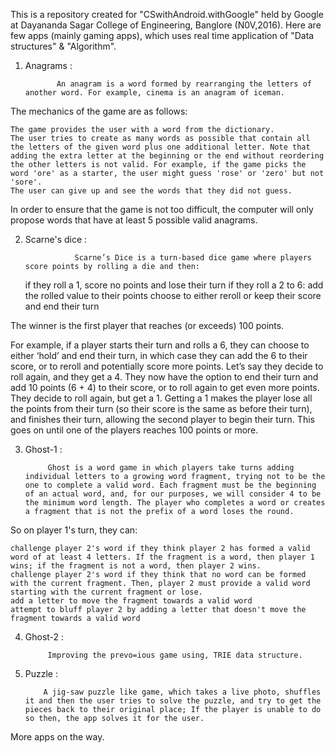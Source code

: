 This is a repository created for "CSwithAndroid.withGoogle" held by Google at Dayananda Sagar College of Engineering, Banglore (N0V,2016).
Here are few apps (mainly gaming apps), which uses real time application of "Data structures" & "Algorithm". 

1. Anagrams : 

              An anagram is a word formed by rearranging the letters of another word. For example, cinema is an anagram of iceman.

The mechanics of the game are as follows:

    The game provides the user with a word from the dictionary.
    The user tries to create as many words as possible that contain all the letters of the given word plus one additional letter. Note that adding the extra letter at the beginning or the end without reordering the other letters is not valid. For example, if the game picks the word 'ore' as a starter, the user might guess 'rose' or 'zero' but not 'sore'.
    The user can give up and see the words that they did not guess.

In order to ensure that the game is not too difficult, the computer will only propose words that have at least 5 possible valid anagrams.

2. Scarne's dice :
        
                  Scarne’s Dice is a turn-based dice game where players score points by rolling a die and then:

    if they roll a 1, score no points and lose their turn
    if they roll a 2 to 6:
        add the rolled value to their points
        choose to either reroll or keep their score and end their turn

The winner is the first player that reaches (or exceeds) 100 points.

For example, if a player starts their turn and rolls a 6, they can choose to either ‘hold’ and end their turn, in which case they can add the 6 to their score, or to reroll and potentially score more points.
Let’s say they decide to roll again, and they get a 4. They now have the option to end their turn and add 10 points (6 + 4) to their score, or to roll again to get even more points.
They decide to roll again, but get a 1. Getting a 1 makes the player lose all the points from their turn (so their score is the same as before their turn), and finishes their turn, allowing the second player to begin their turn.
This goes on until one of the players reaches 100 points or more.

3. Ghost-1 :

            Ghost is a word game in which players take turns adding individual letters to a growing word fragment, trying not to be the one to complete a valid word. Each fragment must be the beginning of an actual word, and, for our purposes, we will consider 4 to be the minimum word length. The player who completes a word or creates a fragment that is not the prefix of a word loses the round.

So on player 1's turn, they can:

    challenge player 2's word if they think player 2 has formed a valid word of at least 4 letters. If the fragment is a word, then player 1 wins; if the fragment is not a word, then player 2 wins.
    challenge player 2's word if they think that no word can be formed with the current fragment. Then, player 2 must provide a valid word starting with the current fragment or lose.
    add a letter to move the fragment towards a valid word
    attempt to bluff player 2 by adding a letter that doesn't move the fragment towards a valid word

4. Ghost-2 :
      
            Improving the prevo=ious game using, TRIE data structure.

5. Puzzle :

           A jig-saw puzzle like game, which takes a live photo, shuffles it and then the user tries to solve the puzzle, and try to get the pieces back to their original place; If the player is unable to do so then, the app solves it for the user.


More apps on the way. 


